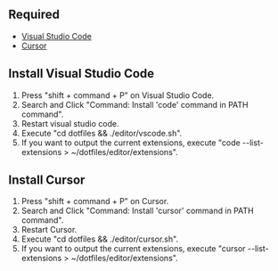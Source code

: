 ## Required

- [Visual Studio Code](https://code.visualstudio.com/)
- [Cursor]([Cursor](https://www.cursor.com/))

## Install Visual Studio Code

1. Press "shift + command + P" on Visual Studio Code.
2. Search and Click "Command: Install 'code' command in PATH command".
3. Restart visual studio code.
4. Execute "cd dotfiles && ./editor/vscode.sh".
5. If you want to output the current extensions, execute "code --list-extensions > ~/dotfiles/editor/extensions".

## Install Cursor

1. Press "shift + command + P" on Cursor.
2. Search and Click "Command: Install 'cursor' command in PATH command".
3. Restart Cursor.
4. Execute "cd dotfiles && ./editor/cursor.sh".
5. If you want to output the current extensions, execute "cursor --list-extensions > ~/dotfiles/editor/extensions".

```
